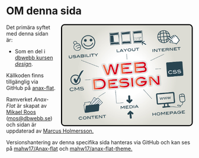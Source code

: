 OM denna sida
==============================================

<style>
.imgAbout {
    width: 350px;
    float: right;
    border: 5px solid black;
    border-width: medium;
    border-radius: 10px;
    margin-left: 15px;
}
</style>

<img src="../htdocs/img/web-design-img.jpg" class="imgAbout" alt="web-design-img"/>

Det primära syftet med denna sidan är:

* Som en del i [dbwebb kursen *design*](http://dbwebb.se/design).

Källkoden finns tillgänglig via GitHub på [anax-flat](git@github.com:canax/anax-flat.git).

Ramverket *Anax-Flat* är skapat av [Mikael Roos](https://mikaelroos.se) (mos@dbwebb.se)<br>
och sidan är uppdaterad av [Marcus Holmersson.](mailto:mahw17@student.bth.se)

Versionshantering av denna specifika sida hanteras via GitHub och kan ses på
[mahw17/Anax-flat](https://github.com/mahw17/Anax-flat) och
[mahw17/anax-flat-theme.](https://github.com/mahw17/anax-flat-theme)
